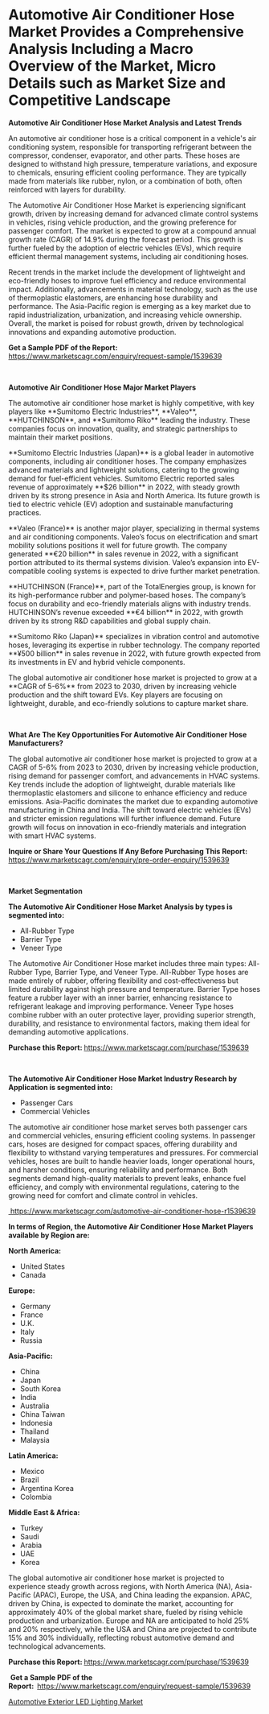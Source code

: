 <p><h1>Automotive Air Conditioner Hose Market Provides a Comprehensive Analysis Including a Macro Overview of the Market, Micro Details such as Market Size and Competitive Landscape</h1></p><p><strong>Automotive Air Conditioner Hose Market Analysis and Latest Trends</strong></p>
<p><p>An automotive air conditioner hose is a critical component in a vehicle's air conditioning system, responsible for transporting refrigerant between the compressor, condenser, evaporator, and other parts. These hoses are designed to withstand high pressure, temperature variations, and exposure to chemicals, ensuring efficient cooling performance. They are typically made from materials like rubber, nylon, or a combination of both, often reinforced with layers for durability.</p><p>The Automotive Air Conditioner Hose Market is experiencing significant growth, driven by increasing demand for advanced climate control systems in vehicles, rising vehicle production, and the growing preference for passenger comfort. The market is expected to grow at a compound annual growth rate (CAGR) of 14.9% during the forecast period. This growth is further fueled by the adoption of electric vehicles (EVs), which require efficient thermal management systems, including air conditioning hoses.</p><p>Recent trends in the market include the development of lightweight and eco-friendly hoses to improve fuel efficiency and reduce environmental impact. Additionally, advancements in material technology, such as the use of thermoplastic elastomers, are enhancing hose durability and performance. The Asia-Pacific region is emerging as a key market due to rapid industrialization, urbanization, and increasing vehicle ownership. Overall, the market is poised for robust growth, driven by technological innovations and expanding automotive production.</p></p>
<p><strong>Get a Sample PDF of the Report:&nbsp;</strong> <a href="https://www.marketscagr.com/enquiry/request-sample/1539639?utm_campaign=1905&utm_medium=2&utm_source=Github&utm_content=ia&utm_term=22012025&utm_id=automotive-air-conditioner-hose">https://www.marketscagr.com/enquiry/request-sample/1539639</a></p>
<p>&nbsp;</p>
<p><strong>Automotive Air Conditioner Hose Major Market Players</strong></p>
<p><p>The automotive air conditioner hose market is highly competitive, with key players like **Sumitomo Electric Industries**, **Valeo**, **HUTCHINSON**, and **Sumitomo Riko** leading the industry. These companies focus on innovation, quality, and strategic partnerships to maintain their market positions.</p><p>**Sumitomo Electric Industries (Japan)** is a global leader in automotive components, including air conditioner hoses. The company emphasizes advanced materials and lightweight solutions, catering to the growing demand for fuel-efficient vehicles. Sumitomo Electric reported sales revenue of approximately **$26 billion** in 2022, with steady growth driven by its strong presence in Asia and North America. Its future growth is tied to electric vehicle (EV) adoption and sustainable manufacturing practices.</p><p>**Valeo (France)** is another major player, specializing in thermal systems and air conditioning components. Valeo’s focus on electrification and smart mobility solutions positions it well for future growth. The company generated **€20 billion** in sales revenue in 2022, with a significant portion attributed to its thermal systems division. Valeo’s expansion into EV-compatible cooling systems is expected to drive further market penetration.</p><p>**HUTCHINSON (France)**, part of the TotalEnergies group, is known for its high-performance rubber and polymer-based hoses. The company’s focus on durability and eco-friendly materials aligns with industry trends. HUTCHINSON’s revenue exceeded **€4 billion** in 2022, with growth driven by its strong R&D capabilities and global supply chain.</p><p>**Sumitomo Riko (Japan)** specializes in vibration control and automotive hoses, leveraging its expertise in rubber technology. The company reported **¥500 billion** in sales revenue in 2022, with future growth expected from its investments in EV and hybrid vehicle components.</p><p>The global automotive air conditioner hose market is projected to grow at a **CAGR of 5-6%** from 2023 to 2030, driven by increasing vehicle production and the shift toward EVs. Key players are focusing on lightweight, durable, and eco-friendly solutions to capture market share.</p></p>
<p>&nbsp;</p>
<p><strong>What Are The Key Opportunities For Automotive Air Conditioner Hose Manufacturers?</strong></p>
<p><p>The global automotive air conditioner hose market is projected to grow at a CAGR of 5-6% from 2023 to 2030, driven by increasing vehicle production, rising demand for passenger comfort, and advancements in HVAC systems. Key trends include the adoption of lightweight, durable materials like thermoplastic elastomers and silicone to enhance efficiency and reduce emissions. Asia-Pacific dominates the market due to expanding automotive manufacturing in China and India. The shift toward electric vehicles (EVs) and stricter emission regulations will further influence demand. Future growth will focus on innovation in eco-friendly materials and integration with smart HVAC systems.</p></p>
<p><strong>Inquire or Share Your Questions If Any Before Purchasing This Report:</strong> <a href="https://www.marketscagr.com/enquiry/pre-order-enquiry/1539639?utm_campaign=1905&utm_medium=2&utm_source=Github&utm_content=ia&utm_term=22012025&utm_id=automotive-air-conditioner-hose">https://www.marketscagr.com/enquiry/pre-order-enquiry/1539639</a></p>
<p>&nbsp;</p>
<p><strong>Market Segmentation</strong></p>
<p><strong>The Automotive Air Conditioner Hose Market Analysis by types is segmented into:</strong></p>
<p><ul><li>All-Rubber Type</li><li>Barrier Type</li><li>Veneer Type</li></ul></p>
<p><p>The Automotive Air Conditioner Hose market includes three main types: All-Rubber Type, Barrier Type, and Veneer Type. All-Rubber Type hoses are made entirely of rubber, offering flexibility and cost-effectiveness but limited durability against high pressure and temperature. Barrier Type hoses feature a rubber layer with an inner barrier, enhancing resistance to refrigerant leakage and improving performance. Veneer Type hoses combine rubber with an outer protective layer, providing superior strength, durability, and resistance to environmental factors, making them ideal for demanding automotive applications.</p></p>
<p><strong>Purchase this Report:&nbsp;</strong><a href="https://www.marketscagr.com/purchase/1539639?utm_campaign=1905&utm_medium=2&utm_source=Github&utm_content=ia&utm_term=22012025&utm_id=automotive-air-conditioner-hose">https://www.marketscagr.com/purchase/1539639</a></p>
<p>&nbsp;</p>
<p><strong>The Automotive Air Conditioner Hose Market Industry Research by Application is segmented into:</strong></p>
<p><ul><li>Passenger Cars</li><li>Commercial Vehicles</li></ul></p>
<p><p>The automotive air conditioner hose market serves both passenger cars and commercial vehicles, ensuring efficient cooling systems. In passenger cars, hoses are designed for compact spaces, offering durability and flexibility to withstand varying temperatures and pressures. For commercial vehicles, hoses are built to handle heavier loads, longer operational hours, and harsher conditions, ensuring reliability and performance. Both segments demand high-quality materials to prevent leaks, enhance fuel efficiency, and comply with environmental regulations, catering to the growing need for comfort and climate control in vehicles.</p></p>
<p><a href="https://www.marketscagr.com/automotive-air-conditioner-hose-r1539639?utm_campaign=1905&utm_medium=2&utm_source=Github&utm_content=ia&utm_term=22012025&utm_id=automotive-air-conditioner-hose">&nbsp;https://www.marketscagr.com/automotive-air-conditioner-hose-r1539639</a></p>
<p><strong>In terms of Region, the Automotive Air Conditioner Hose Market Players available by Region are:</strong></p>
<p>
    <p> <strong> North America: </strong>
        <ul>
            <li>United States</li>
            <li>Canada</li>
        </ul>
        </p> 
    <p> <strong> Europe: </strong>
        <ul>
            <li>Germany</li>
            <li>France</li>
            <li>U.K.</li>
            <li>Italy</li>
            <li>Russia</li>
        </ul>
        </p> 
    <p> <strong> Asia-Pacific: </strong>
        <ul>
            <li>China</li>
            <li>Japan</li>
            <li>South Korea</li>
            <li>India</li>
            <li>Australia</li>
            <li>China Taiwan</li>
            <li>Indonesia</li>
            <li>Thailand</li>
            <li>Malaysia</li>
        </ul>
        </p> 
    <p> <strong> Latin America: </strong>
        <ul>
            <li>Mexico</li>
            <li>Brazil</li>
            <li>Argentina Korea</li>
            <li>Colombia</li>
        </ul>
        </p> 
    <p> <strong> Middle East & Africa: </strong>
        <ul>
            <li>Turkey</li>
            <li>Saudi</li>
            <li>Arabia</li>
            <li>UAE</li>
            <li>Korea</li>
        </ul>
    </p>
    </p>
<p><p>The global automotive air conditioner hose market is projected to experience steady growth across regions, with North America (NA), Asia-Pacific (APAC), Europe, the USA, and China leading the expansion. APAC, driven by China, is expected to dominate the market, accounting for approximately 40% of the global market share, fueled by rising vehicle production and urbanization. Europe and NA are anticipated to hold 25% and 20% respectively, while the USA and China are projected to contribute 15% and 30% individually, reflecting robust automotive demand and technological advancements.</p></p>
<p><strong>Purchase this Report: </strong><a href="https://www.marketscagr.com/purchase/1539639?utm_campaign=1905&utm_medium=2&utm_source=Github&utm_content=ia&utm_term=22012025&utm_id=automotive-air-conditioner-hose">https://www.marketscagr.com/purchase/1539639</a></p>
<p>&nbsp;<strong>Get a Sample PDF of the Report:&nbsp;&nbsp;</strong><a href="https://www.marketscagr.com/enquiry/request-sample/1539639?utm_campaign=1905&utm_medium=2&utm_source=Github&utm_content=ia&utm_term=22012025&utm_id=automotive-air-conditioner-hose">https://www.marketscagr.com/enquiry/request-sample/1539639</a></p>
<p><strong></strong></p>
<p><p><a href="https://github.com/mabutironaldo/Market-Research-Report-List-6/blob/main/automotive-exterior-led-lighting-market.md?utm_campaign=1905&utm_medium=2&utm_source=Github&utm_content=ia&utm_term=22012025&utm_id=automotive-air-conditioner-hose">Automotive Exterior LED Lighting Market</a></p></p>